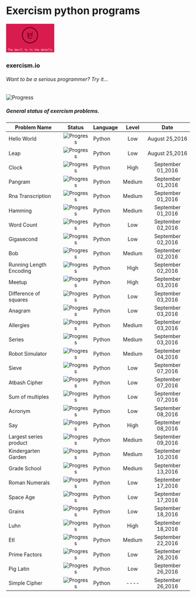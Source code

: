 # Exercism python programs
 ![Alt](/log.png "Exercism")
### exercism.io



###### Want to be a serious programmer? Try it...


![Progress](http://progressed.io/bar/50?title=Progress)
##### General status of exercism problems.

| Problem Name                        | Status                                    | Language    | Level    |  Date            |
| ----------------------------------- |:-----------------------------------------:| ----------- | :------: |  :-----------:   |
| Hello World                         | ![Progress](http://progressed.io/bar/100) | Python      | Low      |August 25,2016    |
| Leap                                | ![Progress](http://progressed.io/bar/100) | Python      | Low      |August 25,2016    |
| Clock                               | ![Progress](http://progressed.io/bar/100) | Python      | High     |September 01,2016 |
| Pangram                             | ![Progress](http://progressed.io/bar/100) | Python      | Medium   |September 01,2016 |
| Rna Transcription                   | ![Progress](http://progressed.io/bar/100) | Python      | Medium   |September 01,2016 |
| Hamming                             | ![Progress](http://progressed.io/bar/100) | Python      | Medium   |September 01,2016 |
| Word Count                          | ![Progress](http://progressed.io/bar/100) | Python      | Low      |September 02,2016 |
| Gigasecond                          | ![Progress](http://progressed.io/bar/100) | Python      | Low      |September 02,2016 |
| Bob                                 | ![Progress](http://progressed.io/bar/100) | Python      | Medium   |September 02,2016 |
| Running Length Encoding             | ![Progress](http://progressed.io/bar/100) | Python      | High     |September 02,2016 |
| Meetup                              | ![Progress](http://progressed.io/bar/100) | Python      | High     |September 03,2016 |
| Difference of squares               | ![Progress](http://progressed.io/bar/100) | Python      | Low      |September 03,2016 |
| Anagram                             | ![Progress](http://progressed.io/bar/100) | Python      | Low      |September 03,2016 |
| Allergies                           | ![Progress](http://progressed.io/bar/100) | Python      | Medium   |September 03,2016 |
| Series                              | ![Progress](http://progressed.io/bar/100) | Python      | Medium   |September 03,2016 |
| Robot Simulator                     | ![Progress](http://progressed.io/bar/100) | Python      | Medium   |September 04,2016 |
| Sieve                               | ![Progress](http://progressed.io/bar/100) | Python      | Low      |September 07,2016 |
| Atbash Cipher                       | ![Progress](http://progressed.io/bar/83)  | Python      | Low      |September 07,2016 |
| Sum of multiples                    | ![Progress](http://progressed.io/bar/100) | Python      | Low      |September 07,2016 |
| Acronym                             | ![Progress](http://progressed.io/bar/100) | Python      | Low      |September 08,2016 |
| Say                                 | ![Progress](http://progressed.io/bar/60)  | Python      | High     |September 08,2016 |
| Largest series product              | ![Progress](http://progressed.io/bar/100) | Python      | Medium   |September 09,2016 |
| Kindergarten Garden                 | ![Progress](http://progressed.io/bar/100) | Python      | Medium   |September 10,2016 |
| Grade School                        | ![Progress](http://progressed.io/bar/100) | Python      | Medium   |September 13,2016 |
| Roman Numerals                      | ![Progress](http://progressed.io/bar/100) | Python      | Low      |September 17,2016 |
| Space Age                           | ![Progress](http://progressed.io/bar/100) | Python      | Low      |September 17,2016 |
| Grains                              | ![Progress](http://progressed.io/bar/100) | Python      | Low      |September 18,2016 |
| Luhn                                | ![Progress](http://progressed.io/bar/83)  | Python      | High     |September 18,2016 |
| Etl                                 | ![Progress](http://progressed.io/bar/100) | Python      | Medium   |September 22,2016 |
| Prime Factors                       | ![Progress](http://progressed.io/bar/100) | Python      | Low      |September 26,2016 |
| Pig Latin                           | ![Progress](http://progressed.io/bar/76)  | Python      | Low      |September 26,2016 |
| Simple Cipher                       | ![Progress](http://progressed.io/bar/100) | Python      | ----     |September 26,2016 |
